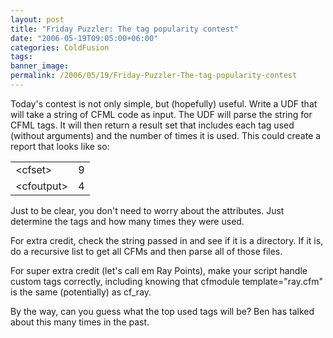 ```yaml
---
layout: post
title: "Friday Puzzler: The tag popularity contest"
date: "2006-05-19T09:05:00+06:00"
categories: ColdFusion 
tags: 
banner_image: 
permalink: /2006/05/19/Friday-Puzzler-The-tag-popularity-contest
---
```


Today's contest is not only simple, but (hopefully) useful. Write a UDF that will take a string of CFML code as input. The UDF will parse the string for CFML tags. It will then return a  result set that includes each tag used (without arguments) and the number of times it is used. This could create a report that looks like so:

<table>
<tr>
<td>&lt;cfset&gt;</td>
<td>9</td>
</tr>
<tr>
<td>&lt;cfoutput&gt;</td>
<td>4</td>
</tr>
</table>

Just to be clear, you don't need to worry about the attributes. Just determine the tags and how many times they were used. 

For extra credit, check the string passed in and see if it is a directory. If it is, do a recursive list to get all CFMs and then parse all of those files.

For super extra credit (let's call em Ray Points), make your script handle custom tags correctly, including knowing that cfmodule template="ray.cfm" is the same (potentially) as cf_ray. 

By the way, can you guess what the top used tags will be? Ben has talked about this many times in the past.